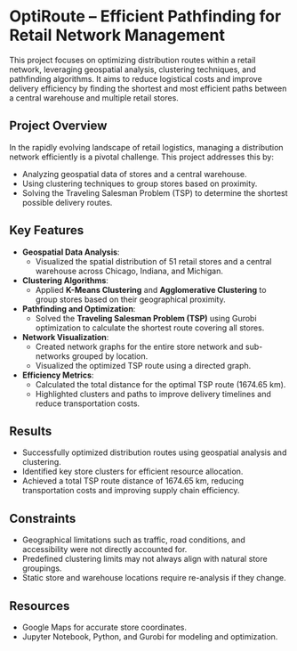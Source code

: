 # OptiRoute – Efficient Pathfinding for Retail Network Management

This project focuses on optimizing distribution routes within a retail network, leveraging geospatial analysis, clustering techniques, and pathfinding algorithms. It aims to reduce logistical costs and improve delivery efficiency by finding the shortest and most efficient paths between a central warehouse and multiple retail stores.

## Project Overview
In the rapidly evolving landscape of retail logistics, managing a distribution network efficiently is a pivotal challenge. This project addresses this by:
- Analyzing geospatial data of stores and a central warehouse.
- Using clustering techniques to group stores based on proximity.
- Solving the Traveling Salesman Problem (TSP) to determine the shortest possible delivery routes.

## Key Features
- **Geospatial Data Analysis**:
  - Visualized the spatial distribution of 51 retail stores and a central warehouse across Chicago, Indiana, and Michigan.
- **Clustering Algorithms**:
  - Applied **K-Means Clustering** and **Agglomerative Clustering** to group stores based on their geographical proximity.
- **Pathfinding and Optimization**:
  - Solved the **Traveling Salesman Problem (TSP)** using Gurobi optimization to calculate the shortest route covering all stores.
- **Network Visualization**:
  - Created network graphs for the entire store network and sub-networks grouped by location.
  - Visualized the optimized TSP route using a directed graph.
- **Efficiency Metrics**:
  - Calculated the total distance for the optimal TSP route (1674.65 km).
  - Highlighted clusters and paths to improve delivery timelines and reduce transportation costs.

## Results
- Successfully optimized distribution routes using geospatial analysis and clustering.
- Identified key store clusters for efficient resource allocation.
- Achieved a total TSP route distance of 1674.65 km, reducing transportation costs and improving supply chain efficiency.


## Constraints
- Geographical limitations such as traffic, road conditions, and accessibility were not directly accounted for.
- Predefined clustering limits may not always align with natural store groupings.
- Static store and warehouse locations require re-analysis if they change.



## Resources
- Google Maps for accurate store coordinates.
- Jupyter Notebook, Python, and Gurobi for modeling and optimization.
